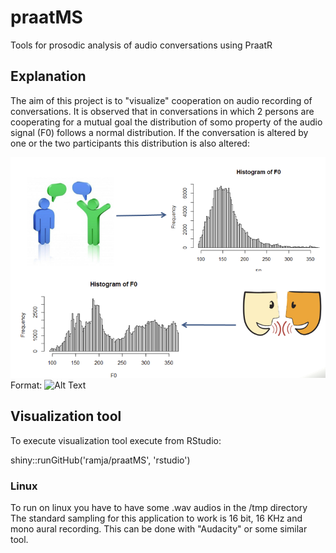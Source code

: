 # praatMS
Tools for prosodic analysis of audio conversations using PraatR


## Explanation
The aim of this project is to "visualize" cooperation on audio recording of conversations. It is observed that in conversations in which 2 persons are cooperating for a mutual goal the distribution of somo property of the audio signal (F0) follows a normal distribution. If the conversation is altered by one or the two participants this distribution is also altered:

![GitHub Logo](/images/cooperation.png)
Format: ![Alt Text](url)

## Visualization tool
To execute visualization tool execute from RStudio:

shiny::runGitHub('ramja/praatMS', 'rstudio')

### Linux
To run on linux you have to have some .wav audios in the /tmp directory
The standard sampling for this application to work is 16 bit, 16 KHz and mono aural recording. This can be done with "Audacity" or some similar tool.
